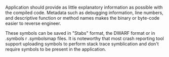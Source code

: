 Application should provide as little explanatory information as possible with the compiled code. Metadata such as
debugging information, line numbers, and descriptive function or method names makes the binary or byte-code
easier to reverse engineer.
  
These symbols can be saved in "Stabs" format, the DWARF format or in .symbols r .symbolsmap files. It is noteworthy
that most crash reporting tool support uploading symbols to perform stack trace symblication and don't require
symbols to be present in the application. 
